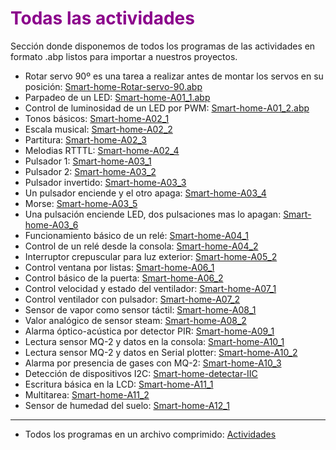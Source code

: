 # <FONT COLOR=#8B008B>Todas las actividades</font>
Sección donde disponemos de todos los programas de las actividades en formato .abp listos para importar a nuestros proyectos.

* Rotar servo 90º es una tarea a realizar antes de montar los servos en su posición: [Smart-home-Rotar-servo-90.abp](../Actividades/Smart-home-Rotar-servo-90.abp)
* Parpadeo de un LED: [Smart-home-A01_1.abp](../Actividades/Smart-home-A01_1.abp)
* Control de luminosidad de un LED por PWM: [Smart-home-A01_2.abp](../Actividades/Smart-home-A01_2.abp)
* Tonos básicos: [Smart-home-A02_1](../Actividades/Smart-home-A02_1.abp)
* Escala musical: [Smart-home-A02_2](../Actividades/Smart-home-A02_2.abp)
* Partitura: [Smart-home-A02_3](../Actividades/Smart-home-A02_3.abp)
* Melodias RTTTL: [Smart-home-A02_4](../Actividades/Smart-home-A02_4.abp)
* Pulsador 1: [Smart-home-A03_1](../Actividades/Smart-home-A03_1.abp)
* Pulsador 2: [Smart-home-A03_2](../Actividades/Smart-home-A03_2.abp)
* Pulsador invertido: [Smart-home-A03_3](../Actividades/Smart-home-A03_3.abp)
* Un pulsador enciende y el otro apaga: [Smart-home-A03_4](../Actividades/Smart-home-A03_4.abp)
* Morse: [Smart-home-A03_5](../Actividades/Smart-home-A03_5.abp)
* Una pulsación enciende LED, dos pulsaciones mas lo apagan: [Smart-home-A03_6](../Actividades/Smart-home-A03_6.abp)
* Funcionamiento básico de un relé: [Smart-home-A04_1](../Actividades/Smart-home-A04_1.abp)
* Control de un relé desde la consola: [Smart-home-A04_2](../Actividades/Smart-home-A04_2.abp)
* Interruptor crepuscular para luz exterior: [Smart-home-A05_2](../Actividades/Smart-home-A05_2.abp)
* Control ventana por listas: [Smart-home-A06_1](../Actividades/Smart-home-A06_1.abp)
* Control básico de la puerta: [Smart-home-A06_2](../Actividades/Smart-home-A06_2.abp)
* Control velocidad y estado del ventilador: [Smart-home-A07_1](../Actividades/Smart-home-A07_1.abp)
* Control ventilador con pulsador: [Smart-home-A07_2](../Actividades/Smart-home-A07_2.abp)
* Sensor de vapor como sensor táctil: [Smart-home-A08_1](../Actividades/Smart-home-A08_1.abp)
* Valor analógico de sensor steam: [Smart-home-A08_2](../Actividades/Smart-home-A08_2.abp)
* Alarma óptico-acústica por detector PIR: [Smart-home-A09_1](../Actividades/Smart-home-A09_1.abp)
* Lectura sensor MQ-2 y datos en la consola: [Smart-home-A10_1](../Actividades/Smart-home-A10_1.abp)
* Lectura sensor MQ-2 y datos en Serial plotter: [Smart-home-A10_2](../Actividades/Smart-home-A10_2.abp)
* Alarma por presencia de gases con MQ-2: [Smart-home-A10_3](../Actividades/Smart-home-A10_3.abp)
* Detección de dispositivos I2C: [Smart-home-detectar-IIC](../Actividades/Smart-home-detectar-IIC.abp)
* Escritura básica en la LCD: [Smart-home-A11_1](../Actividades/Smart-home-A11_1.abp)
* Multitarea: [Smart-home-A11_2](../Actividades/Smart-home-A11_2.abp)
* Sensor de humedad del suelo: [Smart-home-A12_1](../Actividades/Smart-home-A12_1.abp)

***

* Todos los programas en un archivo comprimido: [Actividades](../Actividades/Actividades.zip)
